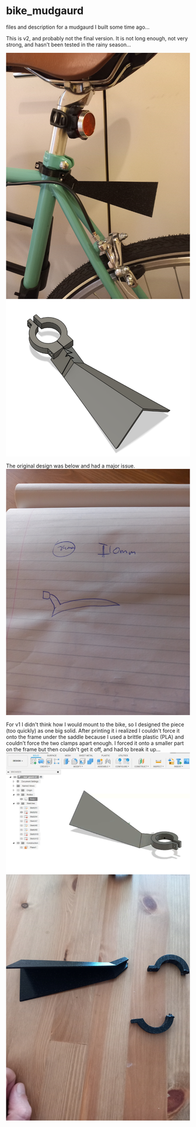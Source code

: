 # bike_mudgaurd
files and description for a mudgaurd I built some time ago...

This is v2, and probably not the final version. It is not long enough, not very strong, and hasn't been tested in the rainy season...

![on_bike](./20240810_105704.jpg)  
![on_bike2](./mudgaurd_model.PNG)  

The original design was below and had a major issue.  
![design](./20240728_110339.jpg)

For v1 I didn't think how I would mount to the bike, so I designed the piece (too quickly) as one big solid. After printing it i realized I couldn't force it onto the frame under the saddle because I used a brittle plastic (PLA) and couldn't force the two clamps apart enough. I forced it onto a smaller part on the frame but then couldn't get it off, and had to break it up...  
![old_mudgaurd](./old_mudgaurd.PNG)  
![broken_mudgaurd](./20240728_110104.jpg)  